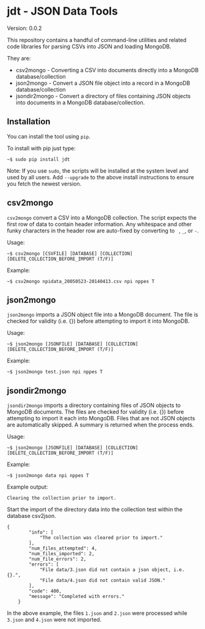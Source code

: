 jdt - JSON Data Tools
=====================

Version: 0.0.2

This repository contains a handful of command-line utilities and 
related code libraries for parsing CSVs into JSON and loading MongoDB.

They are:

* csv2mongo           - Converting a CSV into documents directly into a MongoDB database/collection
* json2mongo          - Convert a JSON file object into a record in a MongoDB database/collection
* jsondir2mongo       - Convert a directory of files containing JSON objects into documents in a MongoDB database/collection.

Installation
------------

You can install the tool using `pip`. 

To install with pip just type:

    ~$ sudo pip install jdt

Note: If you use `sudo`, the scripts  will be installed at the 
system level and used by all users. Add  `--upgrade` to the above 
install instructions to ensure you fetch the newest version. 



csv2mongo
---------

`csv2mongo` convert a CSV into a MongoDB collection.  The script expects the first row of
data to contain header information. Any whitespace and other funky characters in the
header row are auto-fixed by converting to ` `, `_`, or `-`.

Usage:

    ~$ csv2mongo [CSVFILE] [DATABASE] [COLLECTION] [DELETE_COLLECTION_BEFORE_IMPORT (T/F)]


Example:

    ~$ csv2mongo npidata_20050523-20140413.csv npi nppes T




json2mongo
----------

`json2mongo` imports a JSON object file into a MongoDB document. The file is checked
for validity (i.e. {}) before attempting to import it into MongoDB.


Usage:

    ~$ json2mongo [JSONFILE] [DATABASE] [COLLECTION] [DELETE_COLLECTION_BEFORE_IMPORT (T/F)]


Example:


    ~$ json2mongo test.json npi nppes T



jsondir2mongo
-------------


`jsondir2mongo` imports a directory containing files of JSON objects to MongoDB documents.
 The files are checked for validity (i.e. {}) before attempting to import it each into
 MongoDB. Files that are not JSON objects are automatically skipped.  A summary is returned when the process ends.

Usage:

    ~$ json2mongo [JSONFILE] [DATABASE] [COLLECTION] [DELETE_COLLECTION_BEFORE_IMPORT (T/F)]


Example:


    ~$ json2mongo data npi nppes T

Example output:


    Clearing the collection prior to import.

Start the import of the directory data into the collection test within the database csv2json.


    {
            "info": [
                "The collection was cleared prior to import."
            ],
            "num_files_attempted": 4,
            "num_files_imported": 2,
            "num_file_errors": 2,
            "errors": [
                "File data/3.json did not contain a json object, i.e. {}.",
                "File data/4.json did not contain valid JSON."
            ],
            "code": 400,
            "message": "Completed with errors."
        }


In the above example, the files `1.json` and `2.json` were processed while `3.json` and
`4.json` were not imported.
